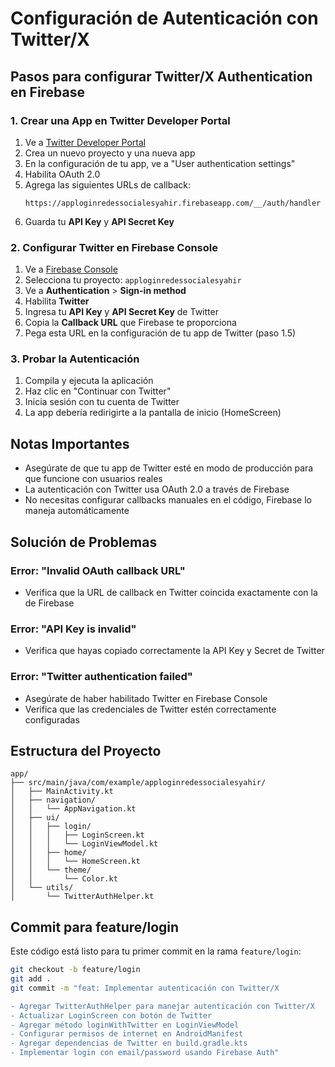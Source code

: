 # Configuración de Autenticación con Twitter/X

## Pasos para configurar Twitter/X Authentication en Firebase

### 1. Crear una App en Twitter Developer Portal

1. Ve a [Twitter Developer Portal](https://developer.twitter.com/en/portal/dashboard)
2. Crea un nuevo proyecto y una nueva app
3. En la configuración de tu app, ve a "User authentication settings"
4. Habilita OAuth 2.0
5. Agrega las siguientes URLs de callback:
   ```
   https://apploginredessocialesyahir.firebaseapp.com/__/auth/handler
   ```
6. Guarda tu **API Key** y **API Secret Key**

### 2. Configurar Twitter en Firebase Console

1. Ve a [Firebase Console](https://console.firebase.google.com/)
2. Selecciona tu proyecto: `apploginredessocialesyahir`
3. Ve a **Authentication** > **Sign-in method**
4. Habilita **Twitter**
5. Ingresa tu **API Key** y **API Secret Key** de Twitter
6. Copia la **Callback URL** que Firebase te proporciona
7. Pega esta URL en la configuración de tu app de Twitter (paso 1.5)

### 3. Probar la Autenticación

1. Compila y ejecuta la aplicación
2. Haz clic en "Continuar con Twitter"
3. Inicia sesión con tu cuenta de Twitter
4. La app debería redirigirte a la pantalla de inicio (HomeScreen)

## Notas Importantes

- Asegúrate de que tu app de Twitter esté en modo de producción para que funcione con usuarios reales
- La autenticación con Twitter usa OAuth 2.0 a través de Firebase
- No necesitas configurar callbacks manuales en el código, Firebase lo maneja automáticamente

## Solución de Problemas

### Error: "Invalid OAuth callback URL"
- Verifica que la URL de callback en Twitter coincida exactamente con la de Firebase

### Error: "API Key is invalid"
- Verifica que hayas copiado correctamente la API Key y Secret de Twitter

### Error: "Twitter authentication failed"
- Asegúrate de haber habilitado Twitter en Firebase Console
- Verifica que las credenciales de Twitter estén correctamente configuradas

## Estructura del Proyecto

```
app/
├── src/main/java/com/example/apploginredessocialesyahir/
│   ├── MainActivity.kt
│   ├── navigation/
│   │   └── AppNavigation.kt
│   ├── ui/
│   │   ├── login/
│   │   │   ├── LoginScreen.kt
│   │   │   └── LoginViewModel.kt
│   │   ├── home/
│   │   │   └── HomeScreen.kt
│   │   └── theme/
│   │       └── Color.kt
│   └── utils/
│       └── TwitterAuthHelper.kt
```

## Commit para feature/login

Este código está listo para tu primer commit en la rama `feature/login`:

```bash
git checkout -b feature/login
git add .
git commit -m "feat: Implementar autenticación con Twitter/X

- Agregar TwitterAuthHelper para manejar autenticación con Twitter/X
- Actualizar LoginScreen con botón de Twitter
- Agregar método loginWithTwitter en LoginViewModel
- Configurar permisos de internet en AndroidManifest
- Agregar dependencias de Twitter en build.gradle.kts
- Implementar login con email/password usando Firebase Auth"
```
